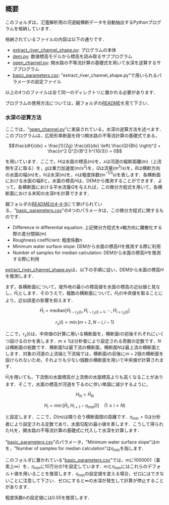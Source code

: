## 概要

このフォルダは，氾濫解析用の河道縦横断データを自動抽出するPythonプログラムを格納しています．

格納されているファイルの内容は以下の通りです．

- [extract_river_channel_shape.py](./extract_river_channel_shape.py): プログラムの本体
- [dem.py](./dem.py): 数値標高モデルから標高を読み取るサブプログラム
- [open_channel.py](./open_channel.py): 開水路の不等流計算の基礎式を用いて水深を逆算するサブプログラム
- [basic_parameters.csv](./basic_parameters.csv): "extract_river_channel_shape.py"で用いられるパラメータの設定ファイル

以上の4つのファイルは全て同一のディレクトリに置かれる必要があります．

プログラムの使用方法については，親フォルダの[README](../README.md)を見て下さい．

### 水深の逆算方法

ここでは，"[open_channel.py](./open_channel.py)"に実装されている，水深の逆算方法を述べます．このプログラムは，広矩形単断面を持つ開水路の不等流計算の基礎式である，
```math
\frac{dH}{dx} + \frac{1}{2g} \frac{d}{dx} \left( \frac{Q}{Bh} \right)^2 + \frac{n^2 Q^2}{B^2 h^{10/3}} = 0
```
を用いています．ここで，$`H`$は水面の標高(m)を，$`x`$は河道の縦断距離(m)（上流側を正に取る）を，$`g`$は重力加速度(m/s$`^2`$)を，$`Q`$は流量(m$`^3`$/s)を，$`B`$は横断方向の水面の幅(m)を，$`h`$は水深(m)を，$`n`$は粗度係数(m$`^{-1/3}`$s)を表します．各横断面における水面の幅$`B`$と，水面の標高$`H`$は，DEMから推測することができます．よって，各横断面における平水流量$`Q`$を与えれば，この微分方程式を用いて，各横断面における未知の水深$`h`$を計算できます．

親フォルダの[READMEの4-4-9](../README.md#4-4-9)にて挙げられている，"[basic_parameters.csv](./basic_parameters.csv)"の4つのパラメータは，この微分方程式に関するものです．

- Difference in differential equation: 上記微分方程式を$`x`$軸方向に離散化する際の差分間隔(m)
- Roughness coefficient: 粗度係数$`n`$
- Minimum water surface slope: DEMから水面の標高$`H`$を推測する際に利用
- Number of samples for median calculation: DEMから水面の標高$`H`$を推測する際に利用

[extract_river_channel_shape.py](./extract_river_channel_shape.py)は，以下の手順に従い，DEMから水面の標高$`H`$を推測します．

まず，各横断面$`i`$について，堤外地の最小の標高値を水面の標高の近似値と見なし，$`\tilde{H}_i`$とします．そのうえで，複数の横断面について，$`\tilde{H}_i`$の中央値を取ることにより，近似誤差の影響を抑えます．
```math
\hat{H}_i = \mathrm{median} \left[ \tilde{H}_{i-r_s(i)}, \tilde{H}_{i-r_s(i)+1}, \cdots, \tilde{H}_{i+r_s(i)} \right]
```
```math
r_s(i) = \min \left[ m \div 2 , N - i, i - 1 \right]
```
ここで，$`r_s(i)`$は，中央値の計算に用いる横断面を，横断面$`i`$の前後それぞれにいくつ設けるのかを表します．$`m \ge 1`$は分析者により設定される奇数の定数です．$`N`$は横断面の総数です．横断面1は最下流の横断面，横断面$`N`$は最上流の横断面とします．対象の河道の上流端と下流端では，横断面$`i`$の前後に$`m \div 2`$個の横断面を設けられないため，それよりも少ない個数の横断面を用いて中央値が計算されます．

$`\hat{H}_i`$を用いても，下流側の水面標高が上流側の水面標高よりも高くなることがあります．そこで，水面の標高が河道を下るのに伴い単調に減少するように，
```math
H_N = \hat{H}_N
```
```math
H_i = \min \left[ \hat{H}_i, H_{i+1} - \eta_\mathrm{min} D \right] \quad (1 \le i < N)
```
と設定します．ここで，$`D`$(m)は隣り合う横断面間の距離です．$`\eta_\mathrm{min}>0`$は分析者により設定される定数であり，水面勾配の最小値を表します．こうして得られた$`H_i`$を，開水路の不等流計算の基礎式に代入して水深を計算します．

"[basic_parameters.csv](./basic_parameters.csv)"のパラメータ，"Minimum water surface slope"は$`m`$を，"Number of samples for median calculation"は$`\eta_\mathrm{min}`$を指します．

このフォルダに置かれている"[basic_parameters.csv](./basic_parameters.csv)"では，$`m`$に1000001（事実上∞）を，$`\eta_\mathrm{min}`$に10万分の1を設定しています．$`m`$と$`\eta_\mathrm{min}`$にはこれらのデフォルト値を用いることを推奨します．$`\eta_\mathrm{min}`$の設定値を変える場合，ゼロにはできないことに注意して下さい．ゼロにすると∞の水深が発生して計算が停止することがあります．

粗度係数$`n`$の設定値には0.05を推奨します．
